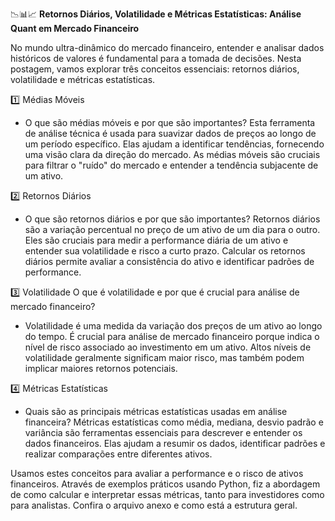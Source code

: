 📉📊📈 **Retornos Diários, Volatilidade e Métricas Estatísticas: Análise Quant em Mercado Financeiro**

No mundo ultra-dinâmico do mercado financeiro, entender e analisar dados históricos de valores é fundamental para a tomada de decisões. Nesta postagem, vamos explorar três conceitos essenciais: retornos diários, volatilidade e métricas estatísticas.

1️⃣ Médias Móveis
- O que são médias móveis e por que são importantes?
Esta ferramenta de análise técnica é usada para suavizar dados de preços ao longo de um período específico. Elas ajudam a identificar tendências, fornecendo uma visão clara da direção do mercado. As médias móveis são cruciais para filtrar o "ruído" do mercado e entender a tendência subjacente de um ativo.

2️⃣ Retornos Diários
- O que são retornos diários e por que são importantes?
Retornos diários são a variação percentual no preço de um ativo de um dia para o outro. Eles são cruciais para medir a performance diária de um ativo e entender sua volatilidade e risco a curto prazo. Calcular os retornos diários permite avaliar a consistência do ativo e identificar padrões de performance.

3️⃣ Volatilidade
O que é volatilidade e por que é crucial para análise de mercado financeiro?
- Volatilidade é uma medida da variação dos preços de um ativo ao longo do tempo. É crucial para análise de mercado financeiro porque indica o nível de risco associado ao investimento em um ativo. Altos níveis de volatilidade geralmente significam maior risco, mas também podem implicar maiores retornos potenciais.

4️⃣ Métricas Estatísticas
- Quais são as principais métricas estatísticas usadas em análise financeira?
Métricas estatísticas como média, mediana, desvio padrão e variância são ferramentas essenciais para descrever e entender os dados financeiros. Elas ajudam a resumir os dados, identificar padrões e realizar comparações entre diferentes ativos.

Usamos estes conceitos para avaliar a performance e o risco de ativos financeiros. Através de exemplos práticos usando Python, fiz a abordagem de como calcular e interpretar essas métricas, tanto para investidores como para analistas. Confira o arquivo anexo e como está a estrutura geral.
